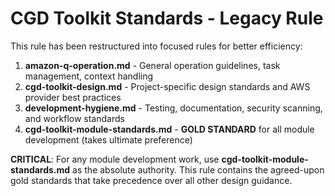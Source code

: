 # CGD Toolkit Standards - Legacy Rule

This rule has been restructured into focused rules for better efficiency:

1. **amazon-q-operation.md** - General operation guidelines, task management, context handling
2. **cgd-toolkit-design.md** - Project-specific design standards and AWS provider best practices  
3. **development-hygiene.md** - Testing, documentation, security scanning, and workflow standards
4. **cgd-toolkit-module-standards.md** - **GOLD STANDARD** for all module development (takes ultimate preference)

**CRITICAL**: For any module development work, use **cgd-toolkit-module-standards.md** as the absolute authority. This rule contains the agreed-upon gold standards that take precedence over all other design guidance.